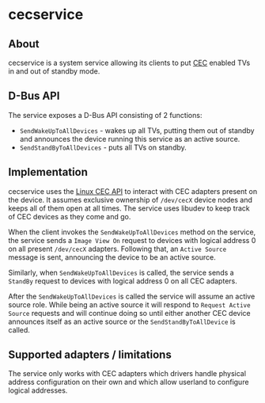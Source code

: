 # cecservice

## About

cecservice is a system service allowing its clients to put [CEC] enabled TVs in
and out of standby mode.

## D-Bus API

The service exposes a D-Bus API consisting of 2 functions:
*   `SendWakeUpToAllDevices` - wakes up all TVs, putting them out of standby and
    announces the device running this service as an active source.
*   `SendStandByToAllDevices` - puts all TVs on standby.

## Implementation

cecservice uses the [Linux CEC API] to interact with CEC adapters present on
the device. It assumes exclusive ownership of `/dev/cecX` device nodes and
keeps all of them open at all times. The service uses libudev to keep track
of CEC devices as they come and go.

When the client invokes the `SendWakeUpToAllDevices` method on the service,
the service sends a `Image View On` request to devices with logical address 0
on all present `/dev/cecX` adapters. Following that, an `Active Source`
message is sent, announcing the device to be an active source.

Similarly, when `SendWakeUpToAllDevices` is called, the service sends
a `StandBy` request to devices with logical address 0 on all CEC adapters.

After the `SendWakeUpToAllDevices` is called the service will assume an active
source role. While being an active source it will respond to
`Request Active Source` requests and will continue doing so until either
another CEC device announces itself as an active source or
the `SendStandByToAllDevice` is called.

## Supported adapters / limitations

The service only works with CEC adapters which drivers handle physical address
configuration on their own and which allow userland to configure logical
addresses.

[CEC]: https://en.wikipedia.org/wiki/Consumer_Electronics_Control
[Linux CEC API]: https://www.kernel.org/doc/html/latest/media/uapi/cec/cec-api.html
